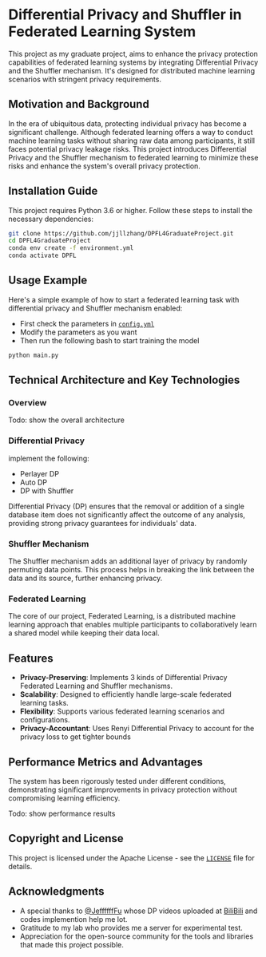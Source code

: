 # Differential Privacy and Shuffler in Federated Learning System

This project as my graduate project, aims to enhance the privacy protection capabilities of federated learning systems by integrating Differential Privacy and the Shuffler mechanism. It's designed for distributed machine learning scenarios with stringent privacy requirements.

## Motivation and Background

In the era of ubiquitous data, protecting individual privacy has become a significant challenge. Although federated learning offers a way to conduct machine learning tasks without sharing raw data among participants, it still faces potential privacy leakage risks. This project introduces Differential Privacy and the Shuffler mechanism to federated learning to minimize these risks and enhance the system's overall privacy protection.

## Installation Guide

This project requires Python 3.6 or higher. Follow these steps to install the necessary dependencies:

```bash
git clone https://github.com/jjllzhang/DPFL4GraduateProject.git
cd DPFL4GraduateProject
conda env create -f environment.yml
conda activate DPFL
```

## Usage Example

Here's a simple example of how to start a federated learning task with differential privacy and Shuffler mechanism enabled:

* First check the parameters in [`config.yml`](./config.yml)
* Modify the parameters as you want
* Then run the following bash to start training the model
```bash
python main.py
```

## Technical Architecture and Key Technologies


### Overview

Todo: show the overall architecture

### Differential Privacy
implement the following:
* Perlayer DP
* Auto DP
* DP with Shuffler

Differential Privacy (DP) ensures that the removal or addition of a single database item does not significantly affect the outcome of any analysis, providing strong privacy guarantees for individuals' data.

### Shuffler Mechanism
The Shuffler mechanism adds an additional layer of privacy by randomly permuting data points. This process helps in breaking the link between the data and its source, further enhancing privacy.

### Federated Learning
The core of our project, Federated Learning, is a distributed machine learning approach that enables multiple participants to collaboratively learn a shared model while keeping their data local.



## Features

- **Privacy-Preserving**: Implements 3 kinds of Differential Privacy Federated Learning and Shuffler mechanisms.
- **Scalability**: Designed to efficiently handle large-scale federated learning tasks.
- **Flexibility**: Supports various federated learning scenarios and configurations.
- **Privacy-Accountant**: Uses Renyi Differential Privacy to account for the privacy loss to get tighter bounds

## Performance Metrics and Advantages

The system has been rigorously tested under different conditions, demonstrating significant improvements in privacy protection without compromising learning efficiency.

Todo: show performance results

## Copyright and License

This project is licensed under the Apache License - see the [`LICENSE`](./LICENSE) file for details.

## Acknowledgments

- A special thanks to [@JeffffffFu](https://github.com/JeffffffFu) whose DP videos uploaded at [BiliBili](https://bilibili.com) and codes implemention help me lot.
- Gratitude to my lab who provides me a server for experimental test.
- Appreciation for the open-source community for the tools and libraries that made this project possible.

